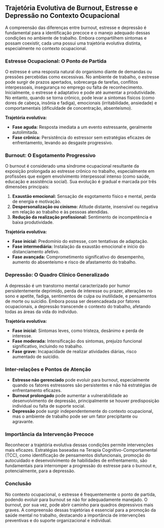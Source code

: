 
## Trajetória Evolutiva de Burnout, Estresse e Depressão no Contexto Ocupacional

A compreensão das diferenças entre burnout, estresse e depressão é fundamental para a identificação precoce e o manejo adequado dessas condições no ambiente de trabalho. Embora compartilhem sintomas e possam coexistir, cada uma possui uma trajetória evolutiva distinta, especialmente no contexto ocupacional.

### Estresse Ocupacional: O Ponto de Partida

O estresse é uma resposta natural do organismo diante de demandas ou pressões percebidas como excessivas. No ambiente de trabalho, o estresse pode surgir de prazos apertados, sobrecarga de tarefas, conflitos interpessoais, insegurança no emprego ou falta de reconhecimento. Inicialmente, o estresse é adaptativo e pode até aumentar a produtividade. No entanto, quando se torna crônico, pode levar a sintomas físicos (como dores de cabeça, insônia e fadiga), emocionais (irritabilidade, ansiedade) e comportamentais (dificuldade de concentração, absenteísmo).

**Trajetória evolutiva:**  
- **Fase aguda:** Resposta imediata a um evento estressante, geralmente autolimitada.
- **Fase crônica:** Persistência do estressor sem estratégias eficazes de enfrentamento, levando ao desgaste progressivo.

### Burnout: O Esgotamento Progressivo

O burnout é considerado uma síndrome ocupacional resultante da exposição prolongada ao estresse crônico no trabalho, especialmente em profissões que exigem envolvimento interpessoal intenso (como saúde, educação e assistência social). Sua evolução é gradual e marcada por três dimensões principais:

1. **Exaustão emocional:** Sensação de esgotamento físico e mental, perda de energia e motivação.
2. **Despersonalização ou cinismo:** Atitude distante, insensível ou negativa em relação ao trabalho e às pessoas atendidas.
3. **Redução da realização profissional:** Sentimento de incompetência e baixa produtividade.

**Trajetória evolutiva:**  
- **Fase inicial:** Predomínio do estresse, com tentativas de adaptação.
- **Fase intermediária:** Instalação da exaustão emocional e início do distanciamento afetivo.
- **Fase avançada:** Comprometimento significativo do desempenho, aumento do absenteísmo e risco de afastamento do trabalho.

### Depressão: O Quadro Clínico Generalizado

A depressão é um transtorno mental caracterizado por humor persistentemente deprimido, perda de interesse ou prazer, alterações no sono e apetite, fadiga, sentimentos de culpa ou inutilidade, e pensamentos de morte ou suicídio. Embora possa ser desencadeada por fatores ocupacionais, a depressão transcende o contexto do trabalho, afetando todas as áreas da vida do indivíduo.

**Trajetória evolutiva:**  
- **Fase inicial:** Sintomas leves, como tristeza, desânimo e perda de interesse.
- **Fase moderada:** Intensificação dos sintomas, prejuízo funcional significativo, incluindo no trabalho.
- **Fase grave:** Incapacidade de realizar atividades diárias, risco aumentado de suicídio.

### Inter-relações e Pontos de Atenção

- **Estresse não gerenciado** pode evoluir para burnout, especialmente quando os fatores estressores são persistentes e não há estratégias de enfrentamento eficazes.
- **Burnout prolongado** pode aumentar a vulnerabilidade ao desenvolvimento de depressão, principalmente se houver predisposição individual ou falta de suporte social.
- **Depressão** pode surgir independentemente do contexto ocupacional, mas o ambiente de trabalho pode ser um fator precipitante ou agravante.

### Importância da Intervenção Precoce

Reconhecer a trajetória evolutiva dessas condições permite intervenções mais eficazes. Estratégias baseadas na Terapia Cognitivo-Comportamental (TCC), como identificação de pensamentos disfuncionais, promoção do autocuidado e desenvolvimento de habilidades de enfrentamento, são fundamentais para interromper a progressão do estresse para o burnout e, potencialmente, para a depressão.

### Conclusão

No contexto ocupacional, o estresse é frequentemente o ponto de partida, podendo evoluir para burnout se não for adequadamente manejado. O burnout, por sua vez, pode abrir caminho para quadros depressivos mais graves. A compreensão dessas trajetórias é essencial para a promoção da saúde mental no trabalho, destacando a importância de intervenções preventivas e do suporte organizacional e individual.
```
